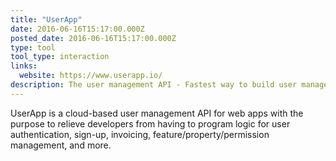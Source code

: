 ```yaml
---
title: "UserApp"
date: 2016-06-16T15:17:00.000Z
posted_date: 2016-06-16T15:17:00.000Z
type: tool
tool_type: interaction
links:
  website: https://www.userapp.io/
description: The user management API - Fastest way to build user management with payments, email, and social.
---
```

UserApp is a cloud-based user management API for web apps with the purpose to relieve developers from having to program logic for user authentication, sign-up, invoicing, feature/property/permission management, and more.